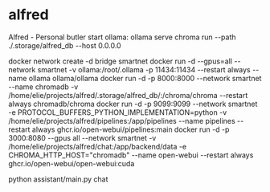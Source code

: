 # alfred
Alfred - Personal butler
start ollama: ollama serve
chroma run --path ./.storage/alfred_db --host 0.0.0.0

docker network create -d bridge smartnet
docker run -d --gpus=all --network smartnet -v ollama:/root/.ollama -p 11434:11434  --restart always --name ollama ollama/ollama
docker run -d -p 8000:8000 --network smartnet --name chromadb -v /home/elie/projects/alfred/.storage/alfred_db/:/chroma/chroma  --restart always chromadb/chroma
docker run -d -p 9099:9099  --network smartnet -e PROTOCOL_BUFFERS_PYTHON_IMPLEMENTATION=python -v /home/elie/projects/alfred/pipelines:/app/pipelines --name pipelines --restart always ghcr.io/open-webui/pipelines:main
docker run -d -p 3000:8080  --gpus all --network smartnet -v /home/elie/projects/alfred/chat:/app/backend/data -e CHROMA_HTTP_HOST="chromadb" --name open-webui --restart always ghcr.io/open-webui/open-webui:cuda

python assistant/main.py chat